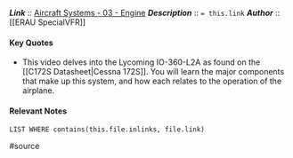 ***Link***      :: [Aircraft Systems - 03 - Engine](https://youtube.com/watch?v=gIdXLMVP6VU)
***Description***      :: `= this.link`
***Author*** :: [[ERAU SpecialVFR]]

#### Key Quotes
* This video delves into the Lycoming IO-360-L2A as found on the [[C172S Datasheet|Cessna 172S]]. You will learn the major components that make up this system, and how each relates to the operation of the airplane.

#### Relevant Notes
```dataview
LIST WHERE contains(this.file.inlinks, file.link)
```

#source